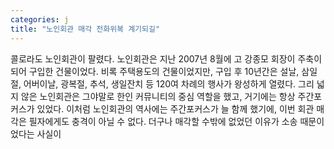 ```yaml
---
categories: j
title: "노인회관 매각 전화위복 계기되길"
---
```

콜로라도 노인회관이 팔렸다. 노인회관은 지난 2007년 8월에 고 강종모 회장이 주축이 되어 구입한 건물이었다. 비록 주택용도의 건물이었지만, 구입 후 10년간은 설날, 삼일절, 어버이날, 광복절, 추석, 생일잔치 등 120여 차례의 행사가 왕성하게 열렸다. 그리 넓지 않은 노인회관은 그야말로 한인 커뮤니티의 중심 역할을 했고, 거기에는 항상 주간포커스가 있었다. 이처럼 노인회관의 역사에는 주간포커스가 늘 함께 했기에, 이번 회관 매각은 필자에게도 충격이 아닐 수 없다. 더구나 매각할 수밖에 없었던 이유가 소송 때문이었다는 사실이